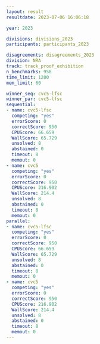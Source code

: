 ```yaml
---
layout: result
resultdate: 2023-07-06 16:06:18

year: 2023

divisions: divisions_2023
participants: participants_2023

disagreements: disagreements_2023
division: NRA
track: track_proof_exhibition
n_benchmarks: 958
time_limit: 1200
mem_limit: 60

winner_seq: cvc5-lfsc
winner_par: cvc5-lfsc
sequential:
- name: cvc5-lfsc
  competing: "yes"
  errorScore: 0
  correctScore: 950
  CPUScore: 66.659
  WallScore: 65.729
  unsolved: 8
  abstained: 0
  timeout: 8
  memout: 0
- name: cvc5
  competing: "yes"
  errorScore: 0
  correctScore: 950
  CPUScore: 216.902
  WallScore: 214.4
  unsolved: 8
  abstained: 0
  timeout: 8
  memout: 0
parallel:
- name: cvc5-lfsc
  competing: "yes"
  errorScore: 0
  correctScore: 950
  CPUScore: 66.659
  WallScore: 65.729
  unsolved: 8
  abstained: 0
  timeout: 8
  memout: 0
- name: cvc5
  competing: "yes"
  errorScore: 0
  correctScore: 950
  CPUScore: 216.902
  WallScore: 214.4
  unsolved: 8
  abstained: 0
  timeout: 8
  memout: 0
---
```

